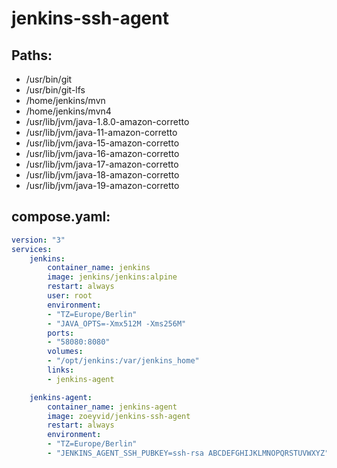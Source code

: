 # jenkins-ssh-agent

## Paths:
- /usr/bin/git
- /usr/bin/git-lfs
- /home/jenkins/mvn
- /home/jenkins/mvn4
- /usr/lib/jvm/java-1.8.0-amazon-corretto
- /usr/lib/jvm/java-11-amazon-corretto
- /usr/lib/jvm/java-15-amazon-corretto
- /usr/lib/jvm/java-16-amazon-corretto
- /usr/lib/jvm/java-17-amazon-corretto
- /usr/lib/jvm/java-18-amazon-corretto
- /usr/lib/jvm/java-19-amazon-corretto

## compose.yaml:
```yml
version: "3"
services:
    jenkins:
        container_name: jenkins
        image: jenkins/jenkins:alpine
        restart: always
        user: root
        environment:
        - "TZ=Europe/Berlin"
        - "JAVA_OPTS=-Xmx512M -Xms256M"
        ports:
        - "58080:8080"
        volumes:
        - "/opt/jenkins:/var/jenkins_home"
        links:
        - jenkins-agent

    jenkins-agent:
        container_name: jenkins-agent
        image: zoeyvid/jenkins-ssh-agent
        restart: always
        environment:
        - "TZ=Europe/Berlin"
        - "JENKINS_AGENT_SSH_PUBKEY=ssh-rsa ABCDEFGHIJKLMNOPQRSTUVWXYZ"
```
